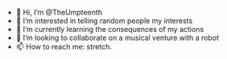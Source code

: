 - 👋 Hi, I’m @TheUmpteenth
- 👀 I’m interested in telling random people my interests
- 🌱 I’m currently learning the consequences of my actions
- 💞️ I’m looking to collaborate on a musical venture with a robot
- 📫 How to reach me: stretch.

<!---
TheUmpteenth/TheUmpteenth is a ✨ special ✨ repository because its `README.md` (this file) appears on your GitHub profile.
You can click the Preview link to take a look at your changes.
--->
